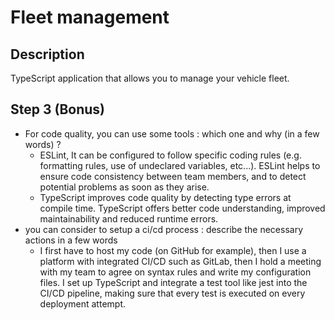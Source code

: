 # Fleet management

## Description

TypeScript application that allows you to manage your vehicle fleet.

## Step 3 (Bonus)

- For code quality, you can use some tools : which one and why (in a few words) ?
    - ESLint, It can be configured to follow specific coding rules (e.g. formatting rules, use of undeclared variables, etc...). ESLint helps to ensure code consistency between team members, and to detect potential problems as soon as they arise.
    - TypeScript improves code quality by detecting type errors at compile time. TypeScript offers better code understanding, improved maintainability and reduced runtime errors.
- you can consider to setup a ci/cd process : describe the necessary actions in a few words
    - I first have to host my code (on GitHub for example), then I use a platform with integrated CI/CD such as GitLab, then I hold a meeting with my team to agree on syntax rules and write my configuration files. I set up TypeScript and integrate a test tool like jest into the CI/CD pipeline, making sure that every test is executed on every deployment attempt.